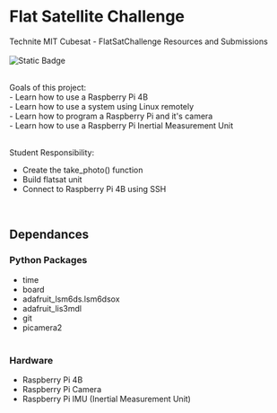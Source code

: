 # Flat Satellite Challenge

Technite MIT Cubesat - FlatSatChallenge Resources and Submissions <br> <br>
![Static Badge](https://img.shields.io/badge/Status-In_progress-blue)

<br>
Goals of this project: 
<br>
- Learn how to use a Raspberry Pi 4B <br>
- Learn how to use a system using Linux remotely <br>
- Learn how to program a Raspberry Pi and it's camera <br>
- Learn how to use a Raspberry Pi Inertial Measurement Unit <br> <br>

Student Responsibility: 
<br>
- Create the take_photo() function
- Build flatsat unit
- Connect to Raspberry Pi 4B using SSH

<br>

## Dependances

### Python Packages

- time 
- board
- adafruit_lsm6ds.lsm6dsox
- adafruit_lis3mdl
- git
- picamera2 
<br> <br>

### Hardware

- Raspberry Pi 4B
- Raspberry Pi Camera
- Raspberry Pi IMU (Inertial Measurement Unit)